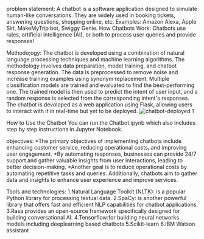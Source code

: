 problem statement:
A chatbot is a software application designed to simulate human-like conversations. They are widely used in booking tickets, answering questions, shopping online, etc. Examples: Amazon Alexa, Apple Siri, MakeMyTrip bot, Swiggy Genie. How Chatbots Work: Chatbots use rules, artificial intelligence (AI), or both to process user queries and provide responses!

Methodo;ogy:
The chatbot is developed using a combination of natural language processing techniques and machine learning algorithms. The methodology involves data preparation, model training, and chatbot response generation. The data is preprocessed to remove noise and increase training examples using synonym replacement. Multiple classification models are trained and evaluated to find the best-performing one. The trained model is then used to predict the intent of user input, and a random response is selected from the corresponding intent's responses. The chatbot is devoloped as a web application using Flask, allowing users to interact with it in real-time but yet to be deployed.
![chatbot-deployed 1](https://github.com/user-attachments/assets/eab570e6-1059-4c0b-8ea6-b87e68095fc1)


How to Use the Chatbot
You can run the Chatbot.ipynb which also includes step by step instructions in Jupyter Notebook.

objectives:
*The primary objectives of implementing chatbots include enhancing customer service, reducing operational costs, and improving user engagement. 
     *By automating responses, businesses can provide 24/7 support and gather valuable insights from user interactions, leading to better decision-making.
     *Another goal is to reduce operational costs by automating repetitive tasks and queries.
    Additionally, chatbots aim to gather data and insights to enhance user experience and improve services.

Tools and technologies:
1.Natural Language Toolkit (NLTK): is a popular Python library for processing textual data.
2.SpaCy: is another powerful library that offers fast and efficient NLP capabilities for chatbot applications.
3.Rasa provides an open-source framework specifically designed for building conversational AI.
4.Tensorflow:for building neural networks models including deeplearning based chatbots
5.Scikit-learn
6.IBM Watson assistant

    

